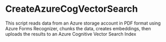 # CreateAzureCogVectorSearch
This script reads data from an Azure storage account in PDF format using Azure Forms Recognizer, chunks the data, creates embeddings, then uploads the results to an Azure Cognitive Vector Search Index
